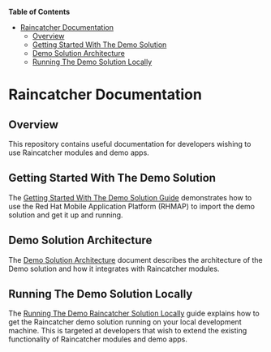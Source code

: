 <!-- START doctoc generated TOC please keep comment here to allow auto update -->
<!-- DON'T EDIT THIS SECTION, INSTEAD RE-RUN doctoc TO UPDATE -->
**Table of Contents**

- [Raincatcher Documentation](#raincatcher-documentation)
  - [Overview](#overview)
  - [Getting Started With The Demo Solution](#getting-started-with-the-demo-solution)
  - [Demo Solution Architecture](#demo-solution-architecture)
  - [Running The Demo Solution Locally](#running-the-demo-solution-locally)

<!-- END doctoc generated TOC please keep comment here to allow auto update -->

# Raincatcher Documentation

## Overview

This repository contains useful documentation for developers wishing to use Raincatcher modules and demo apps.

## Getting Started With The Demo Solution

The [Getting Started With The Demo Solution Guide](Getting-Started.md) demonstrates how to use the Red Hat Mobile Application Platform (RHMAP) to import the demo solution and get it up and running.

## Demo Solution Architecture

The [Demo Solution Architecture](Demo-Solution-Architecture.md) document describes the architecture of the Demo solution and how it integrates with Raincatcher modules.

## Running The Demo Solution Locally

The [Running The Demo Raincatcher Solution Locally](Running-Locally.md) guide explains how to get the Raincatcher demo solution running on your local development machine. This is targeted at developers that wish to extend the existing functionality of Raincatcher modules and demo apps.

